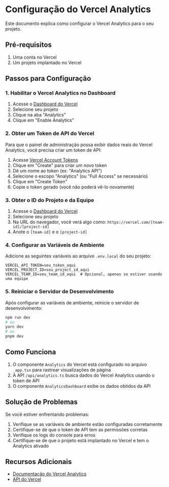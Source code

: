 # Configuração do Vercel Analytics

Este documento explica como configurar o Vercel Analytics para o seu projeto.

## Pré-requisitos

1. Uma conta no Vercel
2. Um projeto implantado no Vercel

## Passos para Configuração

### 1. Habilitar o Vercel Analytics no Dashboard

1. Acesse o [Dashboard do Vercel](https://vercel.com/dashboard)
2. Selecione seu projeto
3. Clique na aba "Analytics"
4. Clique em "Enable Analytics"

### 2. Obter um Token de API do Vercel

Para que o painel de administração possa exibir dados reais do Vercel Analytics, você precisa criar um token de API:

1. Acesse [Vercel Account Tokens](https://vercel.com/account/tokens)
2. Clique em "Create" para criar um novo token
3. Dê um nome ao token (ex: "Analytics API")
4. Selecione o escopo "Analytics" (ou "Full Access" se necessário)
5. Clique em "Create Token"
6. Copie o token gerado (você não poderá vê-lo novamente)

### 3. Obter o ID do Projeto e da Equipe

1. Acesse o [Dashboard do Vercel](https://vercel.com/dashboard)
2. Selecione seu projeto
3. Na URL do navegador, você verá algo como: `https://vercel.com/[team-id]/[project-id]`
4. Anote o `[team-id]` e o `[project-id]`

### 4. Configurar as Variáveis de Ambiente

Adicione as seguintes variáveis ao arquivo `.env.local` do seu projeto:

```
VERCEL_API_TOKEN=seu_token_aqui
VERCEL_PROJECT_ID=seu_project_id_aqui
VERCEL_TEAM_ID=seu_team_id_aqui  # Opcional, apenas se estiver usando uma equipe
```

### 5. Reiniciar o Servidor de Desenvolvimento

Após configurar as variáveis de ambiente, reinicie o servidor de desenvolvimento:

```bash
npm run dev
# ou
yarn dev
# ou
pnpm dev
```

## Como Funciona

1. O componente `Analytics` do Vercel está configurado no arquivo `_app.tsx` para rastrear visualizações de página
2. A API `/api/analytics.ts` busca dados do Vercel Analytics usando o token de API
3. O componente `AnalyticsDashboard` exibe os dados obtidos da API

## Solução de Problemas

Se você estiver enfrentando problemas:

1. Verifique se as variáveis de ambiente estão configuradas corretamente
2. Certifique-se de que o token de API tem as permissões corretas
3. Verifique os logs do console para erros
4. Certifique-se de que o projeto está implantado no Vercel e tem o Analytics ativado

## Recursos Adicionais

- [Documentação do Vercel Analytics](https://vercel.com/docs/analytics)
- [API do Vercel](https://vercel.com/docs/rest-api)

